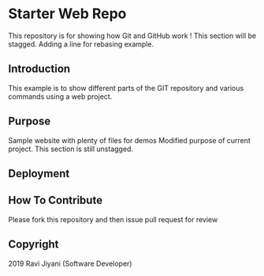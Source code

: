 # Starter Web Repo

This repository is for showing how Git and GitHub work !
This section will be stagged. Adding a line for rebasing example.

## Introduction
This example is to show different parts of the GIT repository and various commands using a web project.

## Purpose

Sample website with plenty of files for demos
Modified purpose of current project.
This section is still unstagged.

## Deployment	

## How To Contribute

Please fork this repository and then issue pull request for review

## Copyright 

2019 Ravi Jiyani (Software Developer)